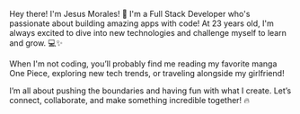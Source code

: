 Hey there! I'm Jesus Morales! 🚀
I'm a Full Stack Developer who's passionate about building amazing apps with code! At 23 years old, I'm always excited to dive into new technologies and challenge myself to learn and grow. 💻✨

When I'm not coding, you’ll probably find me reading my favorite manga One Piece, exploring new tech trends, or traveling alongside my girlfriend!

I’m all about pushing the boundaries and having fun with what I create. Let’s connect, collaborate, and make something incredible together! 🔥
